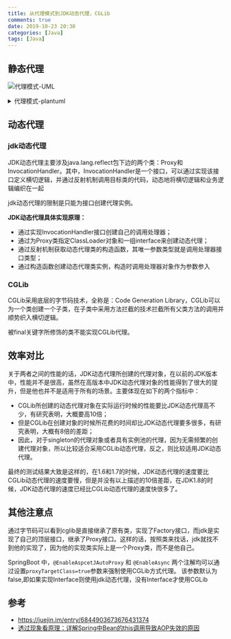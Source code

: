 ```yaml
---
title: 从代理模式到JDK动态代理，CGLib
comments: true
date: 2019-10-23 20:30
categories: [Java]
tags: [Java]
---
```


## 静态代理
![代理模式-UML](http://www.plantuml.com/plantuml/png/SoWkIImgAStDuIh9BCb9LNYoU_7p2MtFLYnykgUVApEl9BKeBJ4vLI6uD2ahDRcacaj1GRiejR0qjRX4GzEQgvQBApadiRXO8IWrCGUgHY4pjo0dDJSrhwGOkxRgMYID0KNv5PKujEWYcrg4O5jZCmvYa9wU7R9Rk1nIyrA0dWC0)

<details>
<summary>代理模式-plantuml</summary>
@startuml
title 代理模式
interface Subject{
  +request();
}

class RealSubject implements Subject{
  +request(){};
}

class Proxy implements Subject{
  -RealSubject realSubject;
  +request(){};
}

Proxy ..> RealSubject
@enduml
</details>

## 动态代理

### jdk动态代理

JDK动态代理主要涉及java.lang.reflect包下边的两个类：Proxy和InvocationHandler。其中，InvocationHandler是一个接口，可以通过实现该接口定义横切逻辑，并通过反射机制调用目标类的代码，动态地将横切逻辑和业务逻辑编织在一起

jdk动态代理的限制是只能为接口创建代理实例。

**JDK动态代理具体实现原理：**
- 通过实现InvocationHandler接口创建自己的调用处理器；
- 通过为Proxy类指定ClassLoader对象和一组interface来创建动态代理；
- 通过反射机制获取动态代理类的构造函数，其唯一参数类型就是调用处理器接口类型；
- 通过构造函数创建动态代理类实例，构造时调用处理器对象作为参数参入

<!-- more -->
### CGLib

CGLib采用底层的字节码技术，全称是：Code Generation Library，CGLib可以为一个类创建一个子类，在子类中采用方法拦截的技术拦截所有父类方法的调用并顺势织入横切逻辑。

被final关键字所修饰的类不能实现CGLib代理。

## 效率对比

关于两者之间的性能的话，JDK动态代理所创建的代理对象，在以前的JDK版本中，性能并不是很高，虽然在高版本中JDK动态代理对象的性能得到了很大的提升，但是他也并不是适用于所有的场景。主要体现在如下的两个指标中：
- CGLib所创建的动态代理对象在实际运行时候的性能要比JDK动态代理高不少，有研究表明，大概要高10倍；
- 但是CGLib在创建对象的时候所花费的时间却比JDK动态代理要多很多，有研究表明，大概有8倍的差距；
- 因此，对于singleton的代理对象或者具有实例池的代理，因为无需频繁的创建代理对象，所以比较适合采用CGLib动态代理，反之，则比较适用JDK动态代理。

最终的测试结果大致是这样的，在1.6和1.7的时候，JDK动态代理的速度要比CGLib动态代理的速度要慢，但是并没有以上描述的10倍差距，在JDK1.8的时候，JDK动态代理的速度已经比CGLib动态代理的速度快很多了。


## 其他注意点

通过字节码可以看到cglib是直接继承了原有类，实现了Factory接口，而jdk是实现了自己的顶层接口，继承了Proxy接口。这样的话，按照类来找话，jdk就找不到他的实现了，因为他的实现类实际上是一个Proxy类，而不是他自己。

SpringBoot 中，`@EnableAspcetJAutoProxy` 和 `@EnableAsync` 两个注解均可以通过设置`proxyTargetClass=true`参数来强制使用CGLib方式代理。 该参数默认为false,即如果实现Interface则使用jdk动态代理，没有Interface才使用CGLib

## 参考
- <https://juejin.im/entry/6844903673676431374>
- [透过现象看原理：详解Spring中Bean的this调用导致AOP失效的原因](https://my.oschina.net/guangshan/blog/1807721)

